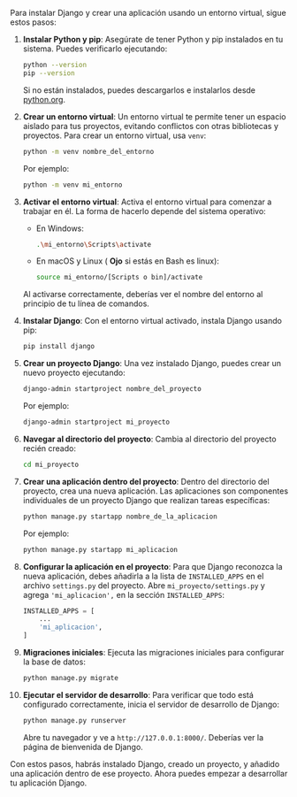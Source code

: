 Para instalar Django y crear una aplicación usando un entorno virtual, sigue estos pasos:

1. **Instalar Python y pip**:
   Asegúrate de tener Python y pip instalados en tu sistema. Puedes verificarlo ejecutando:

   ```sh
   python --version
   pip --version
   ```

   Si no están instalados, puedes descargarlos e instalarlos desde [python.org](https://www.python.org/downloads/).

2. **Crear un entorno virtual**:
   Un entorno virtual te permite tener un espacio aislado para tus proyectos, evitando conflictos con otras bibliotecas y proyectos. Para crear un entorno virtual, usa `venv`:

   ```sh
   python -m venv nombre_del_entorno
   ```

   Por ejemplo:

   ```sh
   python -m venv mi_entorno
   ```

3. **Activar el entorno virtual**:
   Activa el entorno virtual para comenzar a trabajar en él. La forma de hacerlo depende del sistema operativo:

   - En Windows:

     ```sh
     .\mi_entorno\Scripts\activate
     ```

   - En macOS y Linux ( **Ojo** si estás en Bash es linux):

     ```sh
     source mi_entorno/[Scripts o bin]/activate
     ```

   Al activarse correctamente, deberías ver el nombre del entorno al principio de tu línea de comandos.

4. **Instalar Django**:
   Con el entorno virtual activado, instala Django usando pip:

   ```sh
   pip install django
   ```

5. **Crear un proyecto Django**:
   Una vez instalado Django, puedes crear un nuevo proyecto ejecutando:

   ```sh
   django-admin startproject nombre_del_proyecto
   ```

   Por ejemplo:

   ```sh
   django-admin startproject mi_proyecto
   ```

6. **Navegar al directorio del proyecto**:
   Cambia al directorio del proyecto recién creado:

   ```sh
   cd mi_proyecto
   ```

7. **Crear una aplicación dentro del proyecto**:
   Dentro del directorio del proyecto, crea una nueva aplicación. Las aplicaciones son componentes individuales de un proyecto Django que realizan tareas específicas:

   ```sh
   python manage.py startapp nombre_de_la_aplicacion
   ```

   Por ejemplo:

   ```sh
   python manage.py startapp mi_aplicacion
   ```

8. **Configurar la aplicación en el proyecto**:
   Para que Django reconozca la nueva aplicación, debes añadirla a la lista de `INSTALLED_APPS` en el archivo `settings.py` del proyecto. Abre `mi_proyecto/settings.py` y agrega `'mi_aplicacion',` en la sección `INSTALLED_APPS`:

   ```python
   INSTALLED_APPS = [
       ...
       'mi_aplicacion',
   ]
   ```

9. **Migraciones iniciales**:
   Ejecuta las migraciones iniciales para configurar la base de datos:

   ```sh
   python manage.py migrate
   ```

10. **Ejecutar el servidor de desarrollo**:
    Para verificar que todo está configurado correctamente, inicia el servidor de desarrollo de Django:

    ```sh
    python manage.py runserver
    ```

    Abre tu navegador y ve a `http://127.0.0.1:8000/`. Deberías ver la página de bienvenida de Django.

Con estos pasos, habrás instalado Django, creado un proyecto, y añadido una aplicación dentro de ese proyecto. Ahora puedes empezar a desarrollar tu aplicación Django.
